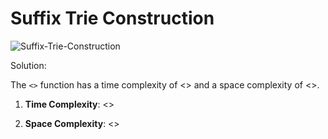 # Suffix Trie Construction

![Suffix-Trie-Construction](https://github.com/aaronespasa/competitive-programming/blob/main/Tries/001.Suffix-Trie-Construction/001.png)

Solution:

The `<>` function has a time complexity of <> and a space complexity of <>.

1. **Time Complexity**: <>

2. **Space Complexity**: <>